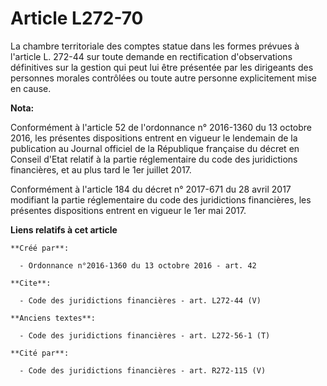 # Article L272-70

La chambre territoriale des comptes statue dans les formes prévues à l'article L. 272-44 sur toute demande en rectification
d'observations définitives sur la gestion qui peut lui être présentée par les dirigeants des personnes morales contrôlées ou
toute autre personne explicitement mise en cause.

**Nota:**

Conformément à l'article 52 de l'ordonnance n° 2016-1360 du 13 octobre 2016, les présentes dispositions entrent en vigueur le
lendemain de la publication au Journal officiel de la République française du décret en Conseil d'Etat relatif à la partie
réglementaire du code des juridictions financières, et au plus tard le 1er juillet 2017.

Conformément à l'article 184 du décret n° 2017-671 du 28 avril 2017 modifiant la partie réglementaire du code des
juridictions financières, les présentes dispositions entrent en vigueur le 1er mai 2017.

**Liens relatifs à cet article**

	**Créé par**:

	  - Ordonnance n°2016-1360 du 13 octobre 2016 - art. 42

	**Cite**:

	  - Code des juridictions financières - art. L272-44 (V)

	**Anciens textes**:

	  - Code des juridictions financières - art. L272-56-1 (T)

	**Cité par**:

	  - Code des juridictions financières - art. R272-115 (V)
